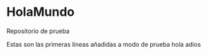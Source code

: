 # HolaMundo
Repositorio de prueba

Estas son las primeras líneas añadidas a modo de prueba
hola
adios

